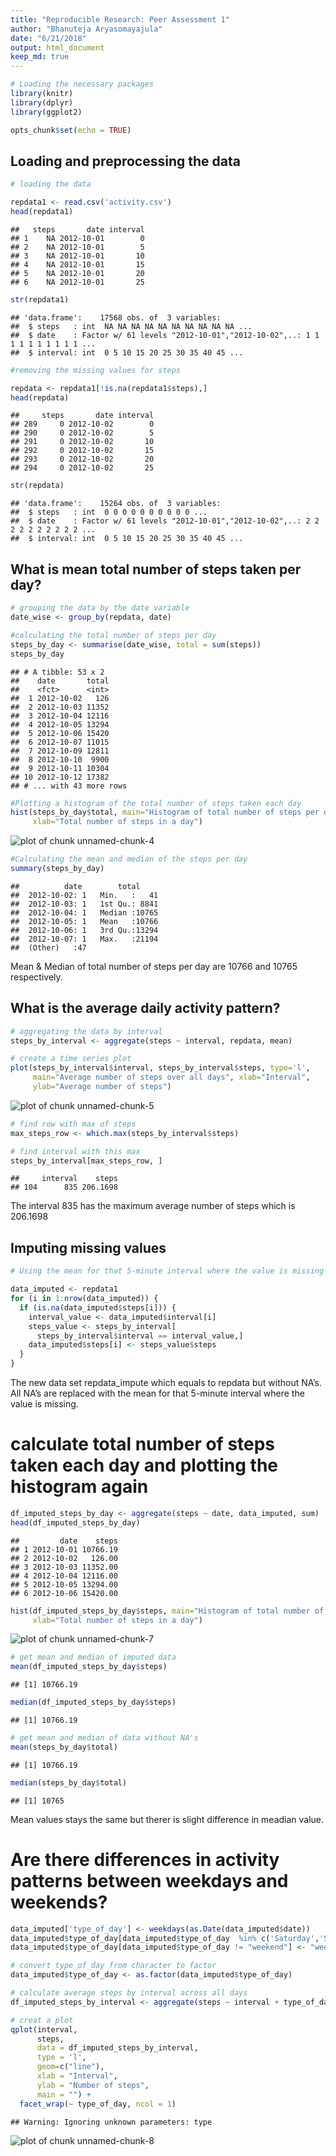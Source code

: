 ```yaml
---
title: "Reproducible Research: Peer Assessment 1"
author: "Bhanuteja Aryasomayajula"
date: "6/21/2018"
output: html_document
keep_md: true 
---
```



```r
# Loading the necessary packages
library(knitr)
library(dplyr)
library(ggplot2)
```



```r
opts_chunk$set(echo = TRUE)
```

## Loading and preprocessing the data


```r
# loading the data

repdata1 <- read.csv('activity.csv')
head(repdata1)
```

```
##   steps       date interval
## 1    NA 2012-10-01        0
## 2    NA 2012-10-01        5
## 3    NA 2012-10-01       10
## 4    NA 2012-10-01       15
## 5    NA 2012-10-01       20
## 6    NA 2012-10-01       25
```

```r
str(repdata1)
```

```
## 'data.frame':	17568 obs. of  3 variables:
##  $ steps   : int  NA NA NA NA NA NA NA NA NA NA ...
##  $ date    : Factor w/ 61 levels "2012-10-01","2012-10-02",..: 1 1 1 1 1 1 1 1 1 1 ...
##  $ interval: int  0 5 10 15 20 25 30 35 40 45 ...
```

```r
#removing the missing values for steps

repdata <- repdata1[!is.na(repdata1$steps),]
head(repdata)
```

```
##     steps       date interval
## 289     0 2012-10-02        0
## 290     0 2012-10-02        5
## 291     0 2012-10-02       10
## 292     0 2012-10-02       15
## 293     0 2012-10-02       20
## 294     0 2012-10-02       25
```

```r
str(repdata)
```

```
## 'data.frame':	15264 obs. of  3 variables:
##  $ steps   : int  0 0 0 0 0 0 0 0 0 0 ...
##  $ date    : Factor w/ 61 levels "2012-10-01","2012-10-02",..: 2 2 2 2 2 2 2 2 2 2 ...
##  $ interval: int  0 5 10 15 20 25 30 35 40 45 ...
```

## What is mean total number of steps taken per day?


```r
# grouping the data by the date variable
date_wise <- group_by(repdata, date)

#calculating the total number of steps per day
steps_by_day <- summarise(date_wise, total = sum(steps))
steps_by_day
```

```
## # A tibble: 53 x 2
##    date       total
##    <fct>      <int>
##  1 2012-10-02   126
##  2 2012-10-03 11352
##  3 2012-10-04 12116
##  4 2012-10-05 13294
##  5 2012-10-06 15420
##  6 2012-10-07 11015
##  7 2012-10-09 12811
##  8 2012-10-10  9900
##  9 2012-10-11 10304
## 10 2012-10-12 17382
## # ... with 43 more rows
```

```r
#Plotting a histogram of the total number of steps taken each day
hist(steps_by_day$total, main="Histogram of total number of steps per day", 
     xlab="Total number of steps in a day")
```

![plot of chunk unnamed-chunk-4](figure/unnamed-chunk-4-1.png)

```r
#Calculating the mean and median of the steps per day
summary(steps_by_day)   
```

```
##          date        total      
##  2012-10-02: 1   Min.   :   41  
##  2012-10-03: 1   1st Qu.: 8841  
##  2012-10-04: 1   Median :10765  
##  2012-10-05: 1   Mean   :10766  
##  2012-10-06: 1   3rd Qu.:13294  
##  2012-10-07: 1   Max.   :21194  
##  (Other)   :47
```
Mean & Median of total number of steps per day are 10766 and 10765 respectively.


## What is the average daily activity pattern?


```r
# aggregating the data by interval
steps_by_interval <- aggregate(steps ~ interval, repdata, mean)

# create a time series plot 
plot(steps_by_interval$interval, steps_by_interval$steps, type='l', 
     main="Average number of steps over all days", xlab="Interval", 
     ylab="Average number of steps")
```

![plot of chunk unnamed-chunk-5](figure/unnamed-chunk-5-1.png)

```r
# find row with max of steps
max_steps_row <- which.max(steps_by_interval$steps)

# find interval with this max
steps_by_interval[max_steps_row, ]
```

```
##     interval    steps
## 104      835 206.1698
```
The interval 835 has the maximum average number of steps which is 206.1698


## Imputing missing values


```r
# Using the mean for that 5-minute interval where the value is missing for imputing the variable

data_imputed <- repdata1
for (i in 1:nrow(data_imputed)) {
  if (is.na(data_imputed$steps[i])) {
    interval_value <- data_imputed$interval[i]
    steps_value <- steps_by_interval[
      steps_by_interval$interval == interval_value,]
    data_imputed$steps[i] <- steps_value$steps
  }
}
```
The new data set repdata_impute which equals to repdata but without NA’s. All NA’s are replaced with the mean for that 5-minute interval where the value is missing.



# calculate  total number of steps taken each day and plotting the histogram again


```r
df_imputed_steps_by_day <- aggregate(steps ~ date, data_imputed, sum)
head(df_imputed_steps_by_day)
```

```
##         date    steps
## 1 2012-10-01 10766.19
## 2 2012-10-02   126.00
## 3 2012-10-03 11352.00
## 4 2012-10-04 12116.00
## 5 2012-10-05 13294.00
## 6 2012-10-06 15420.00
```

```r
hist(df_imputed_steps_by_day$steps, main="Histogram of total number of steps per day (imputed)", 
     xlab="Total number of steps in a day")
```

![plot of chunk unnamed-chunk-7](figure/unnamed-chunk-7-1.png)

```r
# get mean and median of imputed data
mean(df_imputed_steps_by_day$steps)
```

```
## [1] 10766.19
```

```r
median(df_imputed_steps_by_day$steps)
```

```
## [1] 10766.19
```

```r
# get mean and median of data without NA's
mean(steps_by_day$total)
```

```
## [1] 10766.19
```

```r
median(steps_by_day$total)
```

```
## [1] 10765
```

Mean values stays the same but therer is slight difference in meadian value.


# Are there differences in activity patterns between weekdays and weekends?


```r
data_imputed['type_of_day'] <- weekdays(as.Date(data_imputed$date))
data_imputed$type_of_day[data_imputed$type_of_day  %in% c('Saturday','Sunday') ] <- "weekend"
data_imputed$type_of_day[data_imputed$type_of_day != "weekend"] <- "weekday"

# convert type_of_day from character to factor
data_imputed$type_of_day <- as.factor(data_imputed$type_of_day)

# calculate average steps by interval across all days
df_imputed_steps_by_interval <- aggregate(steps ~ interval + type_of_day, data_imputed, mean)

# creat a plot
qplot(interval, 
      steps, 
      data = df_imputed_steps_by_interval, 
      type = 'l', 
      geom=c("line"),
      xlab = "Interval", 
      ylab = "Number of steps", 
      main = "") +
  facet_wrap(~ type_of_day, ncol = 1)
```

```
## Warning: Ignoring unknown parameters: type
```

![plot of chunk unnamed-chunk-8](figure/unnamed-chunk-8-1.png)

